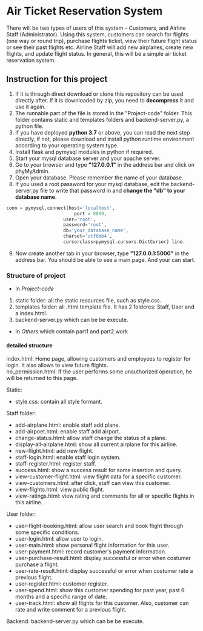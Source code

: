 # Air Ticket Reservation System

There will be two types of
users of this system – Customers, and Airline Staff (Administrator). Using this system, customers can
search for flights (one way or round trip), purchase flights ticket, view their future flight status or see
their past flights etc. Airline Staff will add new airplanes, create new flights, and update flight status. In
general, this will be a simple air ticket reservation system. 

## Instruction for this project
1. If it is through direct download or clone this repository can be used directly after. If it is downloaded by zip, you need to **decompress** it and use it again.   
2. The runnable part of the file is stored in the "Project-code" folder. This folder contains static and templates folders and backend-server.py, a python file.   
3. If you have deployed **python 3.7** or above, you can read the next step directly, if not, please download and install python runtime environment according to your operating system type. 
5. Install flask and pymysql modules in python if required.   
6. Start your mysql database server and your apache server.   
7. Go to your browser and type **"127.0.0.1"** in the address bar and click on phyMyAdmin.   
8. Open your database. Please remember the name of your database. 
9. If you used a root password for your mysql database, edit the backend-server.py file to
  write that password in and **change the "db" to your database name**.
  ```python
  conn = pymysql.connect(host='localhost',
		                   port = 8889,
                       user='root',
                       password='root',
                       db='your_database_name',
                       charset='utf8mb4',
                       cursorclass=pymysql.cursors.DictCursor) line.
 ```   
9. Now create another tab in your browser, type **"127.0.0.1:5000"** in the address bar.
You should be able to see a main page. And your can start.   

### Structure of project
- In *Project-code*
1. static folder: all the static resources file, such as style.css.  
2. templates folder: all .html template file. It has 2 folderes: Staff, User and a index.html.  
3. backend-server.py which can be be execute.   
- In *Others* which contain part1 and part2 work

#### detailed structure
index.html: Home page, allowing customers and employees to register for login. It also allows to view future flights.   
no_permission.html: If the user performs some unauthorized operation, he will be returned to this page.  

Static:
- style.css: contain all style formant.    

Staff folder:    
- add-airplane.html: enable staff add plane.    
- add-airpoet.html: enable staff add airport.     
- change-status.html: allow staff change the status of a plane.    
- display-all-airplane.html: show all current airplane for this airline.   
- new-flight.html: add new flight.   
- staff-login.html: enable staff login system.        
- staff-register.html: register staff.   
- success.html: show a success result for some insertion and query.  
- view-customer-flight.html: view flight data for a specific customer.  
- view-customers.html: after click, staff can view this customer.  
- view-flights.html: view public flight.  
- view-ratings.html: view rating and comments for all or specific flights in this airline.  
     
User folder:    
- user-flight-booking.html: allow user search and book flight through some specific conditions.   
- user-login.html: allow user to login.   
- user-main.html: show personal flight information for this user.   
- user-payment.html: record customer's payment information.   
- user-purchase-result.html: display successful or error when costumer purchase a flight.    
- user-rate-result.html: display successful or error when costumer rate a previous flight.    
- user-register.html: customer register.    
- user-spend.html: show this customer spending for past year, past 6 months and a specific range of date.   
- user-track.html: show all flights for this customer. Also, customer can rate and write comment for a previous flight.    

Backend: backend-server.py which can be be execute.    
